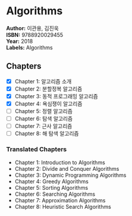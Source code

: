 # Algorithms

**Author:** 이관용, 김진욱 <br/>
**ISBN:** 9788920029455 <br/>
**Year:** 2018 <br/>
**Labels:** Algorithms

## Chapters
- [x] Chapter 1: 알고리즘 소개
- [x] Chapter 2: 분할정복 알고리즘
- [x] Chapter 3: 동적 프로그래밍 알고리즘
- [x] Chapter 4: 욕심쟁이 알고리즘
- [ ] Chapter 5: 정렬 알고리즘
- [ ] Chapter 6: 탐색 알고리즘
- [ ] Chapter 7: 근사 알고리즘
- [ ] Chapter 8: 해 탐색 알고리즘

### Translated Chapters
- Chapter 1: Introduction to Algorithms
- Chapter 2: Divide and Conquer Algorithms
- Chapter 3: Dynamic Programming Algorithms
- Chapter 4: Greedy Algorithms
- Chapter 5: Sorting Algorithms
- Chapter 6: Searching Algorithms
- Chapter 7: Approximation Algorithms
- Chapter 8: Heuristic Search Algorithms
